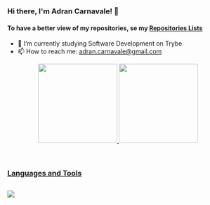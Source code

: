 ### Hi there, I'm Adran Carnavale! 👋
#### To have a better view of my repositories, se my [Repositories Lists](https://github.com/adrancarnavale?tab=stars)

- 🔭 I’m currently studying Software Development on Trybe
- 📫 How to reach me: adran.carnavale@gmail.com

<header>
  <a href="https://github.com/adrancarnavale">
  <img height="180em" src="https://github-readme-stats.vercel.app/api?username=adrancarnavale&show_icons=true&theme=dark&include_all_commits=true&count_private=true"/>
  <img height="180em" src="https://github-readme-stats.vercel.app/api/top-langs/?username=adrancarnavale&layout=compact&langs_count=7&theme=dark"/>
</header>

##
  
### Languages and Tools
  <section>
    <i class="devicon-adonisjs-original"></i>
  </section>
  
##
  
<section>
  <a height="20px" href="https://www.linkedin.com/in/adrancarnavale" target="_blank"><img src="https://cdn.jsdelivr.net/gh/devicons/devicon/icons/linkedin/linkedin-original.svg" target="_blank"></a> 
</section>
  
  
